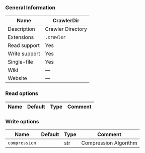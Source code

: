 
### General Information ###
Name | CrawlerDir
---- | -------
Description | Crawler Directory
Extensions | `.crawler`
Read support | Yes
Write support | Yes
Single-file | Yes
Wiki | ―
Website | ―


### Read options ###
Name | Default | Type | Comment
---- | ---- | ------- | -------

### Write options ###
Name | Default | Type | Comment
---- | ---- | ------- | -------
`compression` |  | str | Compression Algorithm
